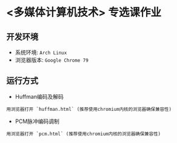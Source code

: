 # <多媒体计算机技术> 专选课作业

## 开发环境

- 系统环境: `Arch Linux`
- 浏览器版本: `Google Chrome 79` 

## 运行方式

- Huffman编码及解码

```
用浏览器打开 `huffman.html` (推荐使用chromium内核的浏览器确保兼容性)
```

- PCM脉冲编码调制
```
用浏览器打开 `pcm.html` (推荐使用chromium内核的浏览器确保兼容性)
```